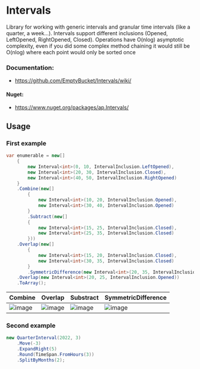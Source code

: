 # Intervals
Library for working with generic intervals and granular time intervals (like a quarter, a week...). Intervals support different inclusions (Opened, LeftOpened, RightOpened, Closed). Operations have O(nlog) asymptotic complexity, even if you did some complex method chaining it would still be O(nlog) where each point would only be sorted once
### Documentation: 
* https://github.com/EmptyBucket/Intervals/wiki/
#### Nuget:
* https://www.nuget.org/packages/ap.Intervals/
## Usage
### First example
```csharp
var enumerable = new[]
    {
        new Interval<int>(0, 10, IntervalInclusion.LeftOpened),
        new Interval<int>(20, 30, IntervalInclusion.Closed),
        new Interval<int>(40, 50, IntervalInclusion.RightOpened)
    }
    .Combine(new[]
        {
            new Interval<int>(10, 20, IntervalInclusion.Opened),
            new Interval<int>(30, 40, IntervalInclusion.Opened)
        }
        .Subtract(new[]
        {
            new Interval<int>(15, 25, IntervalInclusion.Closed),
            new Interval<int>(25, 35, IntervalInclusion.Closed)
        }))
    .Overlap(new[]
        {
            new Interval<int>(15, 20, IntervalInclusion.Closed),
            new Interval<int>(30, 35, IntervalInclusion.Closed)
        }
        .SymmetricDifference(new Interval<int>(20, 35, IntervalInclusion.Opened)))
    .Overlap(new Interval<int>(20, 25, IntervalInclusion.Opened))
    .ToArray();
```
| Combine | Overlap | Substract | SymmetricDifference |
| --- | --- | --- | --- |
| ![image](https://user-images.githubusercontent.com/8377311/170842990-f7fa9a86-93cb-4904-b0c1-d44e6402b9e8.png) | ![image](https://user-images.githubusercontent.com/8377311/170842996-4eeb830e-cb43-4403-9d0e-f3f6935c030c.png) | ![image](https://user-images.githubusercontent.com/8377311/170843001-518e926a-ff64-46cb-b88e-a12436ef43b0.png) | ![image](https://user-images.githubusercontent.com/8377311/170843011-a271a586-d46a-4dba-8648-40b91332d630.png) |

### Second example
```csharp
new QuarterInterval(2022, 3)
    .Move(-3)
    .ExpandRight(5)
    .Round(TimeSpan.FromHours(3))
    .SplitByMonths(2);
```
